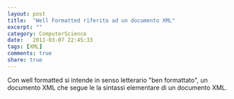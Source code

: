 ```yaml
---
layout: post
title:  "Well Formatted riferito ad un documento XML"
excerpt: ""
category: ComputerScience
date:   2011-03-07 22:45:33
tags: [XML]
comments: true
share: true
---
```

Con well formatted si intende in senso letterario "ben formattato", un documento XML che segue le la sintassi elementare di un documento XML.
